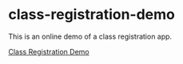 # class-registration-demo

This is an online demo of a class registration app.

[Class Registration Demo](http://www.setbit.net/listall "Class Registration")

